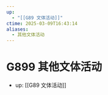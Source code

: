 ```yaml
---
up:
  - "[[G89 文体活动]]"
ctime: 2025-03-09T16:43:14
aliases:
  - 其他文体活动
---
```


# G899 其他文体活动

- up: [[G89 文体活动]]

